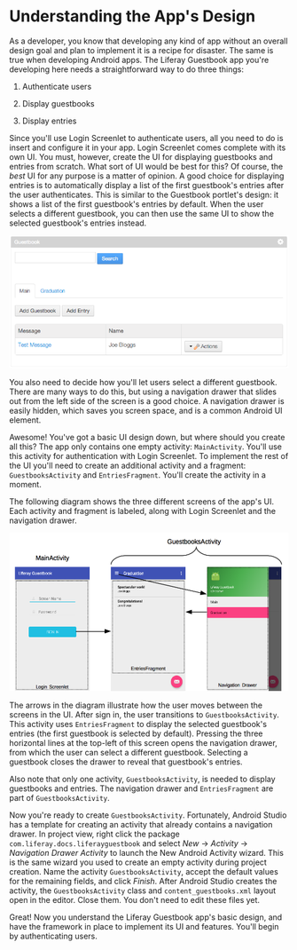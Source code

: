 # Understanding the App's Design

As a developer, you know that developing any kind of app without an overall 
design goal and plan to implement it is a recipe for disaster. The same is true 
when developing Android apps. The Liferay Guestbook app you're developing here 
needs a straightforward way to do three things: 

1. Authenticate users

2. Display guestbooks

3. Display entries

Since you'll use Login Screenlet to authenticate users, all you need to do is 
insert and configure it in your app. Login Screenlet comes complete with its own 
UI. You must, however, create the UI for displaying guestbooks and entries from 
scratch. What sort of UI would be best for this? Of course, the *best* UI for 
any purpose is a matter of opinion. A good choice for displaying entries is to 
automatically display a list of the first guestbook's entries after the user 
authenticates. This is similar to the Guestbook portlet's design: it shows a 
list of the first guestbook's entries by default. When the user selects a 
different guestbook, you can then use the same UI to show the selected 
guestbook's entries instead. 

![Figure 1: By default, the first guestbook in the portlet is selected.](../../images/guestbook-portlet.png)

You also need to decide how you'll let users select a different guestbook. There 
are many ways to do this, but using a navigation drawer that slides out from the 
left side of the screen is a good choice. A navigation drawer is easily hidden, 
which saves you screen space, and is a common Android UI element. 

Awesome! You've got a basic UI design down, but where should you create all 
this? The app only contains one empty activity: `MainActivity`. You'll use this 
activity for authentication with Login Screenlet. To implement the rest of the 
UI you'll need to create an additional activity and a fragment: 
`GuestbooksActivity` and `EntriesFragment`. You'll create the activity in a 
moment. 

The following diagram shows the three different screens of the app's UI. Each 
activity and fragment is labeled, along with Login Screenlet and the navigation 
drawer. 

![Figure 2: The Liferay Guestbook app's design uses two activities and a fragment.](../../images/android-app-design.png)

The arrows in the diagram illustrate how the user moves between the screens in 
the UI. After sign in, the user transitions to `GuestbooksActivity`. This 
activity uses `EntriesFragment` to display the selected guestbook's entries (the 
first guestbook is selected by default). Pressing the three horizontal lines at 
the top-left of this screen opens the navigation drawer, from which the user can 
select a different guestbook. Selecting a guestbook closes the drawer to reveal 
that guestbook's entries. 

Also note that only one activity, `GuestbooksActivity`, is needed to display 
guestbooks and entries. The navigation drawer and `EntriesFragment` are part of 
`GuestbooksActivity`. 

Now you're ready to create `GuestbooksActivity`. Fortunately, Android Studio has 
a template for creating an activity that already contains a navigation drawer. 
In project view, right click the package `com.liferay.docs.liferayguestbook` and 
select *New* &rarr; *Activity* &rarr; *Navigation Drawer Activity* to launch the 
New Android Activity wizard. This is the same wizard you used to create an empty 
activity during project creation. Name the activity `GuestbooksActivity`, accept 
the default values for the remaining fields, and click *Finish*. After Android 
Studio creates the activity, the `GuestbooksActivity` class and 
`content_guestbooks.xml` layout open in the editor. Close them. You don't need 
to edit these files yet. 

Great! Now you understand the Liferay Guestbook app's basic design, and have the 
framework in place to implement its UI and features. You'll begin by 
authenticating users. 
